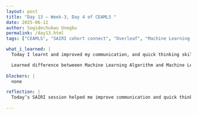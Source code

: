 ```yaml
---
layout: post
title: "Day 13 – Week-3, Day 4 of CEAMLS "
date: 2025-06-12
author: Sogidechukwu Unegbu
permalink: /day13.html
tags: ["CEAMLS", "SAIRI cohort connect", "Overleaf", "Machine Learning Algorithm and Model"]

what_i_learned: |  
  Today I learnt and improved my communication, and quick thinking skills during the SAIRI cohort connect through the ice breaker games Taboo, and jenga. I learned about and was introduced to Overleaf where I learned certain keywords such as \subsections{}, \subsubsection{}. I also learned how to add images to our projects on Overleaf

  Learned difference betweeen Machine Learning Algorithm and Machine Learning Model. A Machine Learning model is the output (trained system) of training an algorithm with data. and Machine Learning algorithm is a procedure or set of rules used to train a model. Models are trained algorithms.
   
blockers: |
  none

reflection: |
  Today’s SAIRI session helped me improve communication and quick thinking through games like Taboo and Jenga. I also learned Overleaf, mastering commands like \subsection{} and image insertion. Most importantly, I clarified the difference between an ML algorithm (training process) and an ML model (trained output). These skills will boost my teamwork and technical projects. Excited to apply them in the future.
   
---
```

